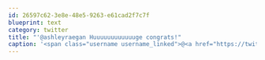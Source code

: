 ```yaml
---
id: 26597c62-3e8e-48e5-9263-e61cad2f7c7f
blueprint: text
category: twitter
title: "'@ashleyraegan Huuuuuuuuuuuuge congrats!"
caption: '<span class="username username_linked">@<a href="https://twitter.com/ashleyraegan" title="Ashley Ramsay">ashleyraegan</a></span> Huuuuuuuuuuuuge congrats!'
---
```


